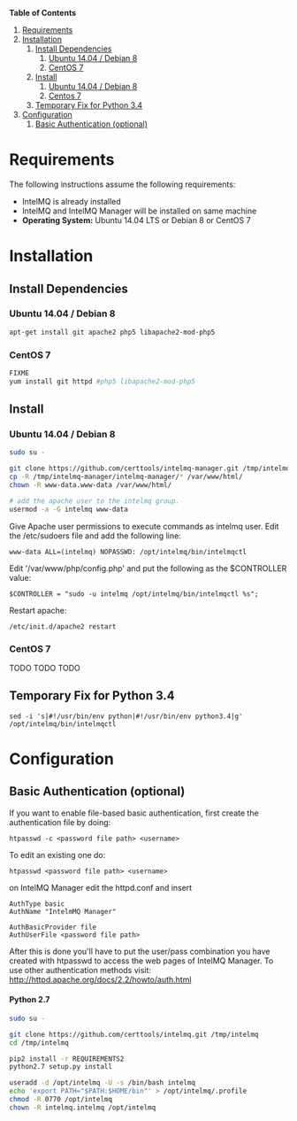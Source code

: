 **Table of Contents**

1. [Requirements](#requirements)
2. [Installation](#installation)
    1. [Install Dependencies](#install-dependencies)
        1. [Ubuntu 14.04 / Debian 8](#dependencies-ubuntudebian)
        2. [CentOS 7](#dependencies-centos)
    2. [Install](#install)
        1. [Ubuntu 14.04 / Debian 8](#install-ubuntudebian)
        2. [Centos 7](#install-centos)
    3. [Temporary Fix for Python 3.4](#tempfix)
3. [Configuration](#configuration)
    1. [Basic Authentication (optional)](#basic-auth)

<a name="requirements"></a>
# Requirements

The following instructions assume the following requirements:

* IntelMQ is already installed
* IntelMQ and IntelMQ Manager will be installed on same machine
* **Operating System:** Ubuntu 14.04 LTS or Debian 8 or CentOS 7

<a name="installation"></a>
# Installation

<a name="install-dependencies"></a>
## Install Dependencies

<a name="dependencies-ubuntudebian"></a>
### Ubuntu 14.04 / Debian 8

```bash
apt-get install git apache2 php5 libapache2-mod-php5
```

<a name="dependencies-centos"></a>
### CentOS 7

```bash
FIXME
yum install git httpd #php5 libapache2-mod-php5
```


<a name="install"></a>
## Install

<a name="install-ubuntudebian"></a>
### Ubuntu 14.04 / Debian 8

```bash
sudo su -

git clone https://github.com/certtools/intelmq-manager.git /tmp/intelmq-manager
cp -R /tmp/intelmq-manager/intelmq-manager/* /var/www/html/
chown -R www-data.www-data /var/www/html/

# add the apache user to the intelmq group.
usermod -a -G intelmq www-data
```

Give Apache user permissions to execute commands as intelmq user. Edit the /etc/sudoers file and add the following line:
```
www-data ALL=(intelmq) NOPASSWD: /opt/intelmq/bin/intelmqctl
```

Edit '/var/www/php/config.php' and put the following as the $CONTROLLER value:
```
$CONTROLLER = "sudo -u intelmq /opt/intelmq/bin/intelmqctl %s";
```

Restart apache:
```
/etc/init.d/apache2 restart
```

<a name="install-centos"></a>
### CentOS 7

TODO TODO TODO

<a name="tempfix"></a>
## Temporary Fix for Python 3.4
```
sed -i 's|#!/usr/bin/env python|#!/usr/bin/env python3.4|g' /opt/intelmq/bin/intelmqctl
```

<a name="configuration"></a>
# Configuration

<a name="basic-auth"></a>
## Basic Authentication (optional)

If you want to enable file-based basic authentication, first create the authentication file by doing: 

```
htpasswd -c <password file path> <username>
```

To edit an existing one do:

```
htpasswd <password file path> <username>
```

on IntelMQ Manager edit the httpd.conf and insert 

```
AuthType basic 
AuthName "IntelmMQ Manager"

AuthBasicProvider file
AuthUserFile <password file path>
```

After this is done you'll have to put the user/pass combination you have created with htpasswd to access the web pages of IntelMQ Manager. To use other authentication methods visit: http://httpd.apache.org/docs/2.2/howto/auth.html




<a name="install-python27"></a>
#### Python 2.7

```bash
sudo su -

git clone https://github.com/certtools/intelmq.git /tmp/intelmq
cd /tmp/intelmq

pip2 install -r REQUIREMENTS2
python2.7 setup.py install

useradd -d /opt/intelmq -U -s /bin/bash intelmq
echo 'export PATH="$PATH:$HOME/bin"' > /opt/intelmq/.profile
chmod -R 0770 /opt/intelmq
chown -R intelmq.intelmq /opt/intelmq
